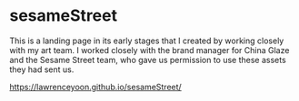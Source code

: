 # sesameStreet
This is a landing page in its early stages that I created by working closely with my art team. I worked closely with the brand manager for China Glaze and the Sesame Street team, who gave us permission to use these assets they had sent us.

https://lawrenceyoon.github.io/sesameStreet/
